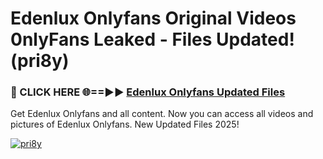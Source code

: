 # Edenlux Onlyfans Original Videos 0nlyFans Leaked - Files Updated! (pri8y)

<h3>🔴 CLICK HERE 🌐==►► <a href="https://tinyurl.com/ehrbuxhb" rel="nofollow">Edenlux Onlyfans Updated Files</a></h3>

Get Edenlux Onlyfans and all content. Now you can access all videos and pictures of Edenlux Onlyfans. New Updated Files 2025!

[![pri8y](https://i.imgur.com/lVYEuWS.gif)](https://tinyurl.com/ehrbuxhb)
